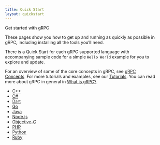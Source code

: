 ```yaml
---
title: Quick Start
layout: quickstart
---
```

<p class="lead">
Get started with gRPC
</p>

<div id="toc" class="toc mobile-toc"></div>

These pages show you how to get up and running as quickly as possible in gRPC,
including installing all the tools you’ll need.

There is a Quick Start for each gRPC supported language with accompanying sample
code for a simple ```Hello World``` example for you to explore and update.

For an overview of some of the core concepts in gRPC, see [gRPC Concepts]({{site.baseurl}}/docs/guides/concepts.html).
For more tutorials and examples, see our [Tutorials]({{site.baseurl}}/docs/tutorials). 
You can read more about gRPC in general in [What is gRPC?]({{site.baseurl}}/docs/guides). 

 - [C++](cpp.html)
 - [C#](csharp.html)
 - [Dart](dart.html)
 - [Go](go.html)
 - [Java](java.html)
 - [Node.js](node.html)
 - [Objective-C](objective-c.html)
 - [PHP](php.html)
 - [Python](python.html)
 - [Ruby](ruby.html)
